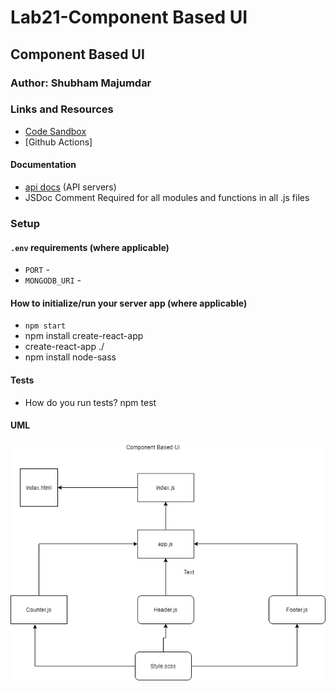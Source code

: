 # Lab21-Component Based UI

## Component Based UI

### Author: Shubham Majumdar

### Links and Resources
* [Code Sandbox](https://codesandbox.io/s/component-based-ui-vpxpm)
* [Github Actions]

#### Documentation
* [api docs](http://xyz.com/api-docs) (API servers)
* JSDoc Comment Required for all modules and functions in all .js files

### Setup
#### `.env` requirements (where applicable)
* `PORT` -
* `MONGODB_URI` -

#### How to initialize/run your server app (where applicable)
* `npm start`
* npm install create-react-app
* create-react-app ./
* npm install node-sass
  
#### Tests
* How do you run tests?
npm test

#### UML
![UML Diagram](UML.png)
